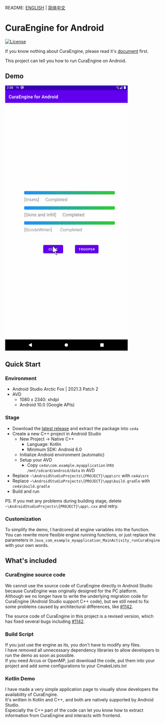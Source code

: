 README: [ENGLISH](https://github.com/alexwoo1900/curaengine4android/blob/main/README.md) | [简体中文](https://github.com/alexwoo1900/curaengine4android/blob/main/README_CN.md)

# CuraEngine for Android

[![License](https://img.shields.io/github/license/alexwoo1900/curaengine4android)](https://www.gnu.org/licenses/agpl-3.0)

If you know nothing about CuraEngine, please read it's [document](https://github.com/Ultimaker/CuraEngine) first.  

This project can tell you how to run CuraEngine on Android.


## Demo

![CuraEngine for Android](https://github.com/alexwoo1900/curaengine4android/blob/main/docs/assets/curaengine4android.gif)

## Quick Start

### Environment

- Android Studio Arctic Fox | 2021.3 Patch 2
- AVD
    - 1080 x 2340: xhdpi
    - Android 10.0 (Google APIs)

### Stage

- Download the [latest release](https://github.com/alexwoo1900/curaengine4android/archive/refs/heads/main.zip) and extract the package into `ce4a`
- Create a new C++ project in Android Studio
    - New Project -> Native C++
        - Language: Kotlin
        - Minimum SDK: Android 6.0
    - Initialize Android environment (automatic)
    - Setup your AVD
        - Copy `ce4a\com.example.myapplication` into `/mnt/sdcard/android/data` in AVD
- Replace `~\AndroidStudioProjects\{PROJECT}\app\src` with `ce4a\src`
- Replace `~\AndroidStudioProjects\{PROJECT}\app\build.gradle` with `ce4a\build.gradle`
- Build and run

PS.
If you met any problems during building stage, delete `~\AndroidStudioProjects\{PROJECT}\app\.cxx` and retry.


### Customization

To simplify the demo, I hardcored all engine variables into the function.  
You can rewrite more flexible engine running functions, or just replace the parameters in `Java_com_example_myapplication_MainActivity_runCuraEngine` with your own words.

## What's included

### CuraEngine source code

We cannot use the source code of CuraEngine directly in Android Studio because CuraEngine was originally designed for the PC platform.  
Although we no longer have to write the underlying migration code for CuraEngine (Android Studio support C++ code), but we still need to fix some problems caused by architectural differences, like [#1142](https://github.com/Ultimaker/CuraEngine/issues/1142).   

The source code of CuraEngine in this project is a revised version, which has fixed several bugs including [#1142](https://github.com/Ultimaker/CuraEngine/issues/1142).

### Build Script

If you just use the engine as its, you don't have to modify any files.  
I have removed all unnecessary dependency libraries to allow developers to run the demo as soon as possible.  
If you need Arcus or OpenMP, just download the code, put them into your project and add some configurations to your CmakeLists.txt

### Kotlin Demo

I have made a very simple application page to visually show developers the availability of CuraEngine.  
It's written in Kotlin and C++, and both are natively supported by Android Studio.  
Especially the C++ part of the code can let you know how to extract information from CuraEngine and interacts with frontend.  